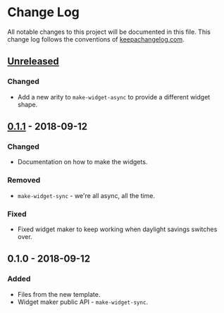# Change Log
All notable changes to this project will be documented in this file. This change log follows the conventions of [keepachangelog.com](http://keepachangelog.com/).

## [Unreleased]
### Changed
- Add a new arity to `make-widget-async` to provide a different widget shape.

## [0.1.1] - 2018-09-12
### Changed
- Documentation on how to make the widgets.

### Removed
- `make-widget-sync` - we're all async, all the time.

### Fixed
- Fixed widget maker to keep working when daylight savings switches over.

## 0.1.0 - 2018-09-12
### Added
- Files from the new template.
- Widget maker public API - `make-widget-sync`.

[Unreleased]: https://github.com/your-name/clj-jwt/compare/0.1.1...HEAD
[0.1.1]: https://github.com/your-name/clj-jwt/compare/0.1.0...0.1.1

